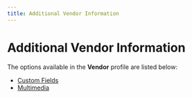 ```yaml
---
title: Additional Vendor Information
---
```


# Additional Vendor Information


The options available in the **Vendor** profile are listed below:

- [Custom Fields]({{site.mv_baseurl}}/vendor-details/additional-vendor-information/custom_fields_additional_vendor_information.html)
- [Multimedia]({{site.mv_baseurl}}/vendor-details/additional-vendor-information/multimedia_additional_vendor_information.html)

